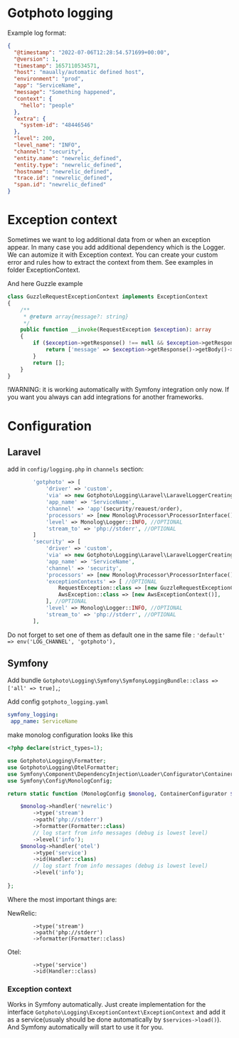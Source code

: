 # Gotphoto logging

Example log format:
```json
{
  "@timestamp": "2022-07-06T12:28:54.571699+00:00",
  "@version": 1,
  "timestamp": 1657110534571,
  "host": "maually/automatic defined host",
  "environment": "prod",
  "app": "ServiceName",
  "message": "Something happened",
  "context": {
    "hello": "people"
  },
  "extra": {
    "system-id": "48446546"
  },
  "level": 200,
  "level_name": "INFO",
  "channel": "security",
  "entity.name": "newrelic_defined",
  "entity.type": "newrelic_defined",
  "hostname": "newrelic_defined",
  "trace.id": "newrelic_defined",
  "span.id": "newrelic_defined"
}
```

# Exception context

Sometimes we want to log additional data from or when an exception appear. In many case you add additional dependency which is the Logger.
We can automize it with Exception context. You can create your custom error and rules how to extract the context from them.
See examples in folder ExceptionContext.

And here Guzzle example
```php
class GuzzleRequestExceptionContext implements ExceptionContext
{
    /**
     * @return array{message?: string}
     */
    public function __invoke(RequestException $exception): array
    {
        if ($exception->getResponse() !== null && $exception->getResponse()->getBody() !== null) {
            return ['message' => $exception->getResponse()->getBody()->getContents()];
        }
        return [];
    }
}
```
!WARNING: it is working automatically with Symfony integration only now. If you want you always can add integrations for another frameworks.


# Configuration
## Laravel
add in `config/logging.php` in `channels` section:

```php
        'gotphoto' => [
            'driver' => 'custom',
            'via' => new Gotphoto\Logging\Laravel\LaravelLoggerCreating,
            'app_name' => 'ServiceName',
            'channel' => 'app'(security/reauest/order),
            'processors' => [new Monolog\Processor\ProcessorInterface()], //OPTIONAL
            'level' => Monolog\Logger::INFO, //OPTIONAL
            'stream_to' => 'php://stderr', //OPTIONAL
        ]
        'security' => [
            'driver' => 'custom',
            'via' => new Gotphoto\Logging\Laravel\LaravelLoggerCreating,
            'app_name' => 'ServiceName',
            'channel' => 'security',
            'processors' => [new Monolog\Processor\ProcessorInterface()], //OPTIONAL
            'exceptionContexts' => [ //OPTIONAL
                RequestException::class => [new GuzzleRequestExceptionContext()],
                AwsException::class => [new AwsExceptionContext()],
            ], //OPTIONAL
            'level' => Monolog\Logger::INFO, //OPTIONAL
            'stream_to' => 'php://stderr', //OPTIONAL
        ],
```

Do not forget to set one of them as default one in the same file : `'default' => env('LOG_CHANNEL', 'gotphoto'),`

## Symfony

Add bundle `Gotphoto\Logging\Symfony\SymfonyLoggingBundle::class => ['all' => true],`;

Add config `gotphoto_logging.yaml`

```yaml
symfony_logging:
 app_name: ServiceName
```

make monolog configuration looks like this

```php
<?php declare(strict_types=1);

use Gotphoto\Logging\Formatter;
use Gotphoto\Logging\OtelFormatter;
use Symfony\Component\DependencyInjection\Loader\Configurator\ContainerConfigurator;
use Symfony\Config\MonologConfig;

return static function (MonologConfig $monolog, ContainerConfigurator $containerConfigurator): void {

    $monolog->handler('newrelic')
        ->type('stream')
        ->path('php://stderr')
        ->formatter(Formatter::class)
        // log start from info messages (debug is lowest level)
        ->level('info');
    $monolog->handler('otel')
        ->type('service')
        ->id(Handler::class)
        // log start from info messages (debug is lowest level)
        ->level('info');
    
};

```
Where the most important things are:

NewRelic:
```
        ->type('stream')
        ->path('php://stderr')
        ->formatter(Formatter::class)
```
Otel:
```
        ->type('service')
        ->id(Handler::class)
```

### Exception context
Works in Symfony automatically. Just create implementation for the interface `Gotphoto\Logging\ExceptionContext\ExceptionContext` and add it as a
 service(usualy should be done automatically by `$services->load()`). And Symfony automatically will start to use it for you.

